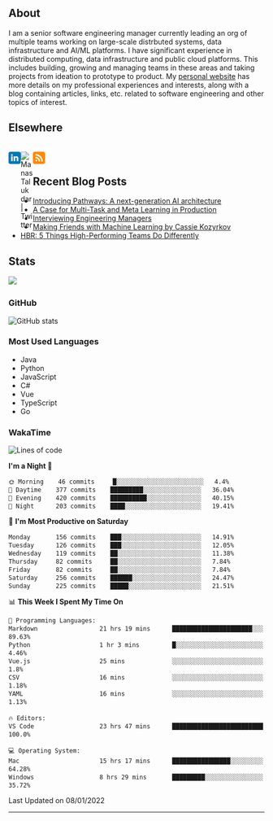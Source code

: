 ## About

I am a senior software engineering manager currently leading an org of multiple teams working on large-scale distrbuted systems, data infrastructure and AI/ML platforms. I have significant experience in distributed computing, data infrastructure and public cloud platforms. This includes building, growing and managing teams in these areas and taking projects from ideation to prototype to product. My [personal website](https://manastalukdar.github.io/) has more details on my professional experiences and interests, along with a blog containing articles, links, etc. related to software engineering and other topics of interest.

## Elsewhere

</br>

<a href="https://www.linkedin.com/in/manastalukdar" target="_blank">
  <img align="left" alt="Manas Talukdar | Linkedin" width="24px" src="https://raw.githubusercontent.com/edent/SuperTinyIcons/master/images/svg/linkedin.svg" />
</a>
<a href="https://www.twitter.com/manastalukdar" target="_blank">
  <img align="left" alt="Manas Talukdar | Twitter" width="24px" src="https://github.com/TheDudeThatCode/TheDudeThatCode/blob/master/Assets/Twitter.svg" />
</a>
<a href="https://manastalukdar.github.io/" target="_blank">
  <img align="left" alt="Manas Talukdar | Website" width="24px" src="https://github.com/edent/SuperTinyIcons/blob/master/images/svg/rss.svg" />
</a>

</br>

## Recent Blog Posts

<!-- BLOG:START -->
- [Introducing Pathways: A next-generation AI architecture](https://manastalukdar.github.io/blog/2022/01/02/pathways-next-generation-ai-architecture/)
- [A Case for Multi-Task and Meta Learning in Production](https://manastalukdar.github.io/blog/2022/01/02/case-for-multi-task-meta-learning-in-production/)
- [Interviewing Engineering Managers](https://manastalukdar.github.io/blog/2022/01/02/interviewing-engineering-managers/)
- [Making Friends with Machine Learning by Cassie Kozyrkov](https://manastalukdar.github.io/blog/2021/12/30/making-friends-machine-learning-cassie-kozyrkov/)
- [HBR: 5 Things High-Performing Teams Do Differently](https://manastalukdar.github.io/blog/2021/12/30/5-things-high-performing-teams/)
<!-- BLOG:END -->

## Stats

![](https://komarev.com/ghpvc/?username=manastalukdar)

### GitHub

![GitHub stats](https://github-readme-stats.vercel.app/api?username=manastalukdar&show_icons=true&hide_border=true&hide_rank=true&hide_title=true&icon_color=79ff97&text_color=cecac3&bg_color=4d4b4b)

### Most Used Languages

- Java
- Python
- JavaScript
- C#
- Vue
- TypeScript
- Go

<!--
![Top Langs](https://github-readme-stats.vercel.app/api/top-langs/?username=manastalukdar&layout=compact&hide_border=true&hide_title=true&icon_color=79ff97&text_color=cecac3&bg_color=4d4b4b)
-->

### WakaTime

<!--START_SECTION:waka-->
![Lines of code](https://img.shields.io/badge/From%20Hello%20World%20I%27ve%20Written--43%20Thousand%20lines%20of%20code-blue)

**I'm a Night 🦉** 

```text
🌞 Morning    46 commits     █░░░░░░░░░░░░░░░░░░░░░░░░   4.4% 
🌆 Daytime    377 commits    █████████░░░░░░░░░░░░░░░░   36.04% 
🌃 Evening    420 commits    ██████████░░░░░░░░░░░░░░░   40.15% 
🌙 Night      203 commits    ████░░░░░░░░░░░░░░░░░░░░░   19.41%

```
📅 **I'm Most Productive on Saturday** 

```text
Monday       156 commits    ███░░░░░░░░░░░░░░░░░░░░░░   14.91% 
Tuesday      126 commits    ███░░░░░░░░░░░░░░░░░░░░░░   12.05% 
Wednesday    119 commits    ██░░░░░░░░░░░░░░░░░░░░░░░   11.38% 
Thursday     82 commits     ██░░░░░░░░░░░░░░░░░░░░░░░   7.84% 
Friday       82 commits     ██░░░░░░░░░░░░░░░░░░░░░░░   7.84% 
Saturday     256 commits    ██████░░░░░░░░░░░░░░░░░░░   24.47% 
Sunday       225 commits    █████░░░░░░░░░░░░░░░░░░░░   21.51%

```


📊 **This Week I Spent My Time On** 

```text
💬 Programming Languages: 
Markdown                 21 hrs 19 mins      ██████████████████████░░░   89.63% 
Python                   1 hr 3 mins         █░░░░░░░░░░░░░░░░░░░░░░░░   4.46% 
Vue.js                   25 mins             ░░░░░░░░░░░░░░░░░░░░░░░░░   1.8% 
CSV                      16 mins             ░░░░░░░░░░░░░░░░░░░░░░░░░   1.18% 
YAML                     16 mins             ░░░░░░░░░░░░░░░░░░░░░░░░░   1.13%

🔥 Editors: 
VS Code                  23 hrs 47 mins      █████████████████████████   100.0%

💻 Operating System: 
Mac                      15 hrs 17 mins      ████████████████░░░░░░░░░   64.28% 
Windows                  8 hrs 29 mins       █████████░░░░░░░░░░░░░░░░   35.72%

```


 Last Updated on 08/01/2022
<!--END_SECTION:waka-->

---

<!--

**manastalukdar/manastalukdar** is a ✨ _special_ ✨ repository because its `README.md` (this file) appears on your GitHub profile.

Here are some ideas to get you started:

- 🔭 I’m currently working on ...
- 🌱 I’m currently learning ...
- 👯 I’m looking to collaborate on ...
- 🤔 I’m looking for help with ...
- 💬 Ask me about ...
- 📫 How to reach me: ...
- 😄 Pronouns: ...
- ⚡ Fun fact: ...
-->
